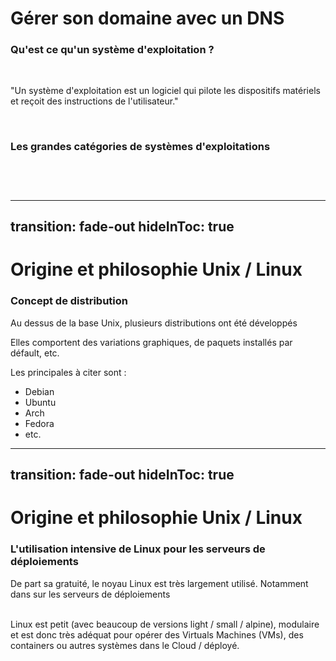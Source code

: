 # Gérer son domaine avec un DNS
### Qu'est ce qu'un système d'exploitation ?

<br/>
<p v-click class="opacity-90 border-1 border-separate p2">"Un système d'exploitation est un logiciel qui pilote les dispositifs matériels et reçoit des instructions de l'utilisateur."</p>

<div v-click>
<br/>

### Les grandes catégories de systèmes d'exploitations
<br/>

</div>


<div class="flex flex-row justify-between">
<div>
<img
  v-click
  class="w-60 border-rounded rounded-4"
  src="https://www.meilleure-innovation.com/wp-content/uploads/2022/02/linux.png"
  alt=""
/>
</div>
<div>

<img
  v-after
  class="w-60 border-rounded rounded-4"
  src="https://news.microsoft.com/wp-content/uploads/prod/sites/113/2017/05/Windows-10-Logo.png"
  alt=""
/>
</div>
<img
  v-after
  class="w-40 border-rounded rounded-4"
  src="https://cdn-icons-png.flaticon.com/512/2/2235.png"
  alt=""
/>
</div>






<!-- Poser la question oralement, laisser intéragir et puis aller dans l'animation 

Mentionner également Android, OS Iphone, etc.

Enchainer par quelques questions : 
- Qui a déjà utilisé un ordinateur sous Linux ?
- Qui a déjà installé un dual boot ?
-->


---
transition: fade-out
hideInToc: true
---

# Origine et philosophie Unix / Linux
### Concept de distribution 

<p v-click class="opacity-90 border-1 border-separate p2">Au dessus de la base Unix, plusieurs distributions ont été développés</p>

<div v-click>

Elles comportent des variations graphiques, de paquets installés par défault, etc. 

Les principales à citer sont : 

- Debian
- Ubuntu
- Arch
- Fedora
- etc.

</div>

---
transition: fade-out
hideInToc: true
---

# Origine et philosophie Unix / Linux
### L'utilisation intensive de Linux pour les serveurs de déploiements

<p v-click class="opacity-90 border-1 border-separate p2">De part sa gratuité, le noyau Linux est très largement utilisé. Notamment dans sur les serveurs de déploiements</p>

<br/>
Linux est petit (avec beaucoup de versions light / small / alpine), modulaire et est donc très adéquat pour opérer des Virtuals Machines (VMs), des containers ou autres systèmes dans le Cloud / déployé.
<!--
Un serveur de déploiement est quelque chose qui permet de d'alimenter en donnée un site web.
-->

